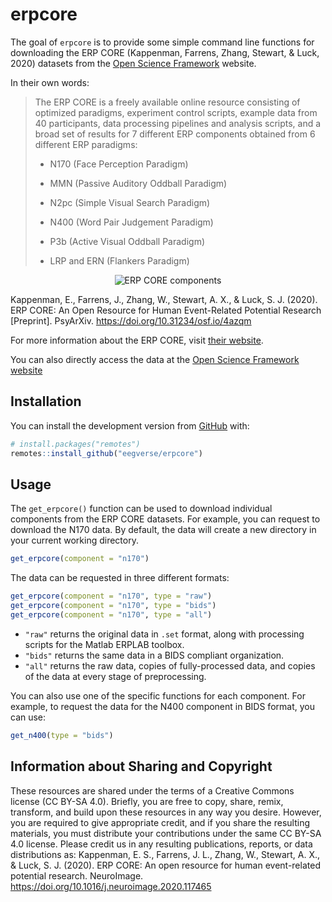 
<!-- README.md is generated from README.Rmd. Please edit that file -->

# erpcore

The goal of `erpcore` is to provide some simple command line functions
for downloading the ERP CORE (Kappenman, Farrens, Zhang, Stewart, &
Luck, 2020) datasets from the [Open Science Framework](https://osf.io/)
website.

In their own words:

> The ERP CORE is a freely available online resource consisting of
> optimized paradigms, experiment control scripts, example data from 40
> participants, data processing pipelines and analysis scripts, and a
> broad set of results for 7 different ERP components obtained from 6
> different ERP paradigms:
>
> -   N170 (Face Perception Paradigm)
>
> -   MMN (Passive Auditory Oddball Paradigm)
>
> -   N2pc (Simple Visual Search Paradigm)
>
> -   N400 (Word Pair Judgement Paradigm)
>
> -   P3b (Active Visual Oddball Paradigm)
>
> -   LRP and ERN (Flankers Paradigm)

<center>

![ERP CORE
components](https://images.squarespace-cdn.com/content/v1/5abefa62d274cb16de90e935/1607295176882-299LXAX6HQDAVXTOGEZN/ke17ZwdGBToddI8pDm48kAkf_b2_D9TWbiyP0N7V4rwUqsxRUqqbr1mOJYKfIPR7LoDQ9mXPOjoJoqy81S2I8PaoYXhp6HxIwZIk7-Mi3Tsic-L2IOPH3Dwrhl-Ne3Z2_qvAvDjSegT0JnqIGXgpCjZQtO2QR5CCUQNW-e73k9gfdurHDt8XjyaGurlSWvQe/ERP_CORE_Summary.jpg?format=500w)

</center>

Kappenman, E., Farrens, J., Zhang, W., Stewart, A. X., & Luck, S. J.
(2020). ERP CORE: An Open Resource for Human Event-Related Potential
Research \[Preprint\]. PsyArXiv. <https://doi.org/10.31234/osf.io/4azqm>

For more information about the ERP CORE, visit [their
website](https://erpinfo.org/erp-core).

You can also directly access the data at the [Open Science Framework
website](https://doi.org/10.18115/D5JW4R)

## Installation

You can install the development version from
[GitHub](https://github.com/) with:

``` r
# install.packages("remotes")
remotes::install_github("eegverse/erpcore")
```

## Usage

The `get_erpcore()` function can be used to download individual
components from the ERP CORE datasets. For example, you can request to
download the N170 data. By default, the data will create a new directory
in your current working directory.

``` r
get_erpcore(component = "n170")
```

The data can be requested in three different formats:

``` r
get_erpcore(component = "n170", type = "raw")
get_erpcore(component = "n170", type = "bids")
get_erpcore(component = "n170", type = "all")
```

-   `"raw"` returns the original data in `.set` format, along with
    processing scripts for the Matlab ERPLAB toolbox.
-   `"bids"` returns the same data in a BIDS compliant organization.
-   `"all"` returns the raw data, copies of fully-processed data, and
    copies of the data at every stage of preprocessing.

You can also use one of the specific functions for each component. For
example, to request the data for the N400 component in BIDS format, you
can use:

``` r
get_n400(type = "bids")
```

## Information about Sharing and Copyright

These resources are shared under the terms of a Creative Commons license
(CC BY-SA 4.0). Briefly, you are free to copy, share, remix, transform,
and build upon these resources in any way you desire. However, you are
required to give appropriate credit, and if you share the resulting
materials, you must distribute your contributions under the same CC
BY-SA 4.0 license. Please credit us in any resulting publications,
reports, or data distributions as: Kappenman, E. S., Farrens, J. L.,
Zhang, W., Stewart, A. X., & Luck, S. J. (2020). ERP CORE: An open
resource for human event-related potential research. NeuroImage.
<https://doi.org/10.1016/j.neuroimage.2020.117465>
